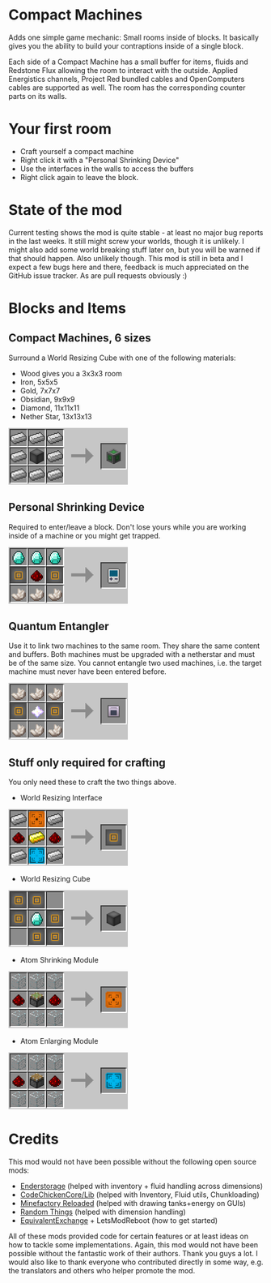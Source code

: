 Compact Machines
================

Adds one simple game mechanic: Small rooms inside of blocks.
It basically gives you the ability to build your contraptions inside of a single block.

Each side of a Compact Machine has a small buffer for items, fluids and Redstone Flux
allowing the room to interact with the outside. Applied Energistics channels, Project
Red bundled cables and OpenComputers cables are supported as well. The room has the
corresponding counter parts on its walls.


Your first room
===============

* Craft yourself a compact machine
* Right click it with a "Personal Shrinking Device"
* Use the interfaces in the walls to access the buffers
* Right click again to leave the block.


State of the mod
================

Current testing shows the mod is quite stable - at least no major bug reports in the last
weeks. It still might screw your worlds, though it is unlikely. I might also add
some world breaking stuff later on, but you will be warned if that should happen. Also
unlikely though.
This mod is still in beta and I expect a few bugs here and there, feedback is
much appreciated on the GitHub issue tracker. As are pull requests obviously :)


Blocks and Items
================

Compact Machines, 6 sizes
--------------------------
Surround a World Resizing Cube with one of the following materials:

* Wood gives you a 3x3x3 room
* Iron, 5x5x5
* Gold, 7x7x7
* Obsidian, 9x9x9
* Diamond, 11x11x11
* Nether Star, 13x13x13

![](/readme-images/compact_machine.png)


Personal Shrinking Device
-------------------------
Required to enter/leave a block. Don't lose yours while you are working inside of a
machine or you might get trapped.

![](/readme-images/personal_shrinking_device.png)


Quantum Entangler
-------------------------
Use it to link two machines to the same room. They share the same content and buffers.
Both machines must be upgraded with a netherstar and must be of the same size. You
cannot entangle two used machines, i.e. the target machine must never have been
entered before.

![](/readme-images/quantum_entangler.png)


Stuff only required for crafting
--------------------------------
You only need these to craft the two things above.

* World Resizing Interface

![](/readme-images/world_resizing_interface.png)

* World Resizing Cube

![](/readme-images/world_resizing_cube.png)

* Atom Shrinking Module

![](/readme-images/atom_shrinking_module.png)

* Atom Enlarging Module

![](/readme-images/atom_enlarging_module.png)



Credits
=======

This mod would not have been possible without the following open source mods:

* [Enderstorage](https://github.com/Chicken-Bones/EnderStorage) (helped with inventory + fluid handling across dimensions)
* [CodeChickenCore/Lib](https://github.com/Chicken-Bones?tab=repositories) (helped with Inventory, Fluid utils, Chunkloading)
* [Minefactory Reloaded](https://github.com/skyboy/MineFactoryReloaded/) (helped with drawing tanks+energy on GUIs)
* [Random Things](https://github.com/lumien231/Random-Things/) (helped with dimension handling)
* [EquivalentExchange](https://github.com/pahimar/Equivalent-Exchange-3/) + LetsModReboot (how to get started)

All of these mods provided code for certain features or at least ideas on how to tackle
some implementations. Again, this mod would not have been possible without the fantastic
work of their authors. Thank you guys a lot.
I would also like to thank everyone who contributed directly in some way, e.g. the translators
and others who helper promote the mod.
